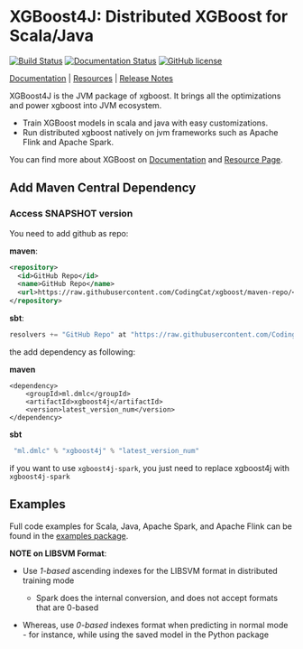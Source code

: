 # XGBoost4J: Distributed XGBoost for Scala/Java
[![Build Status](https://travis-ci.org/dmlc/xgboost.svg?branch=master)](https://travis-ci.org/dmlc/xgboost)
[![Documentation Status](https://readthedocs.org/projects/xgboost/badge/?version=latest)](https://xgboost.readthedocs.org/en/latest/jvm/index.html)
[![GitHub license](http://dmlc.github.io/img/apache2.svg)](../LICENSE)

[Documentation](https://xgboost.readthedocs.org/en/latest/jvm/index.html) |
[Resources](../demo/README.md) |
[Release Notes](../NEWS.md)

XGBoost4J is the JVM package of xgboost. It brings all the optimizations
and power xgboost into JVM ecosystem.

- Train XGBoost models in scala and java with easy customizations.
- Run distributed xgboost natively on jvm frameworks such as
Apache Flink and Apache Spark.

You can find more about XGBoost on [Documentation](https://xgboost.readthedocs.org/en/latest/jvm/index.html) and [Resource Page](../demo/README.md).

## Add Maven Central Dependency


### Access SNAPSHOT version

You need to add github as repo:

<b>maven</b>:

```xml
<repository>
  <id>GitHub Repo</id>
  <name>GitHub Repo</name>
  <url>https://raw.githubusercontent.com/CodingCat/xgboost/maven-repo/</url>
</repository>
```

<b>sbt</b>:
 
```sbt 
resolvers += "GitHub Repo" at "https://raw.githubusercontent.com/CodingCat/xgboost/maven-repo/"
```

the add dependency as following:

<b>maven</b> 

```
<dependency>
    <groupId>ml.dmlc</groupId>
    <artifactId>xgboost4j</artifactId>
    <version>latest_version_num</version>
</dependency>
``` 
 
<b>sbt</b> 
```sbt
 "ml.dmlc" % "xgboost4j" % "latest_version_num"
``` 

if you want to use `xgboost4j-spark`, you just need to replace xgboost4j with `xgboost4j-spark`

## Examples

Full code examples for Scala, Java, Apache Spark, and Apache Flink can
be found in the [examples package](https://github.com/dmlc/xgboost/tree/master/jvm-packages/xgboost4j-example).

**NOTE on LIBSVM Format**: 

* Use *1-based* ascending indexes for the LIBSVM format in distributed training mode

    * Spark does the internal conversion, and does not accept formats that are 0-based

* Whereas, use *0-based* indexes format when predicting in normal mode - for instance, while using the saved model in the Python package